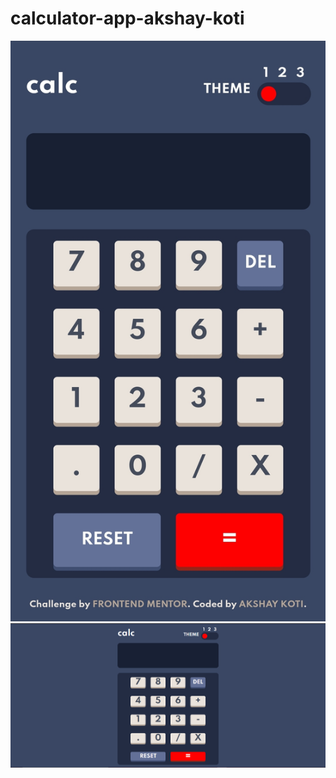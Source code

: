 # calculator-app-akshay-koti

![](images/calculator-app-mobile-view.jpg)
![](images/calculator-app-desktop-view.png)
